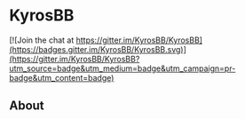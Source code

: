 # KyrosBB

[![Join the chat at https://gitter.im/KyrosBB/KyrosBB](https://badges.gitter.im/KyrosBB/KyrosBB.svg)](https://gitter.im/KyrosBB/KyrosBB?utm_source=badge&utm_medium=badge&utm_campaign=pr-badge&utm_content=badge)

## About
